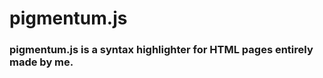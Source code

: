 <h1>pigmentum.js</h1>
<h3>pigmentum.js is a syntax highlighter for HTML pages entirely made by me.</h3>
